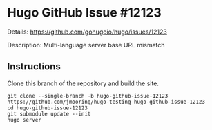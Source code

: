 # Hugo GitHub Issue #12123

Details: <https://github.com/gohugoio/hugo/issues/12123>

Description: Multi-language server base URL mismatch

## Instructions

Clone this branch of the repository and build the site.

```text
git clone --single-branch -b hugo-github-issue-12123 https://github.com/jmooring/hugo-testing hugo-github-issue-12123
cd hugo-github-issue-12123
git submodule update --init
hugo server
```
